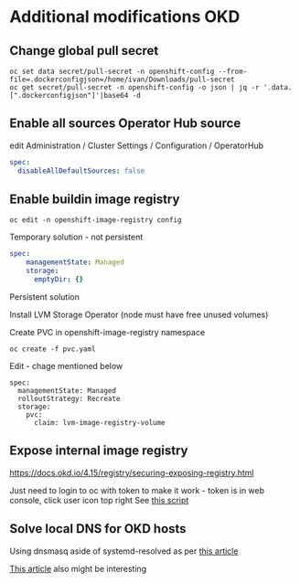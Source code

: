 # Additional modifications OKD

## Change global pull secret

```
oc set data secret/pull-secret -n openshift-config --from-file=.dockerconfigjson=/home/ivan/Downloads/pull-secret
oc get secret/pull-secret -n openshift-config -o json | jq -r '.data.[".dockerconfigjson"]'|base64 -d
```

## Enable all sources Operator Hub source

edit Administration / Cluster Settings / Configuration / OperatorHub

```yaml
spec:
  disableAllDefaultSources: false
```

## Enable buildin image registry

```
oc edit -n openshift-image-registry config
```

Temporary solution - not persistent
```yaml
spec:
    managementState: Managed
    storage:
      emptyDir: {}
```

Persistent solution

Install LVM Storage Operator (node must have free unused volumes)

Create PVC in openshift-image-registry namespace

```
oc create -f pvc.yaml
```

Edit - chage mentioned below

```
spec:
  managementState: Managed
  rolloutStrategy: Recreate
  storage:
    pvc:
      claim: lvm-image-registry-volume
```

## Expose internal image registry

https://docs.okd.io/4.15/registry/securing-exposing-registry.html

Just need to login to oc with token to make it work -  token is in web console, click user icon top right
See [this script](registry_setup.sh)


## Solve local DNS for OKD hosts
Using dnsmasq aside of systemd-resolved as per [this article](https://blog.thesparktree.com/local-development-with-wildcard-dns)

[This article](https://liquidat.wordpress.com/2017/03/03/howto-automated-dns-resolution-for-kvmlibvirt-guests-with-a-local-domain/) also might be interesting 

